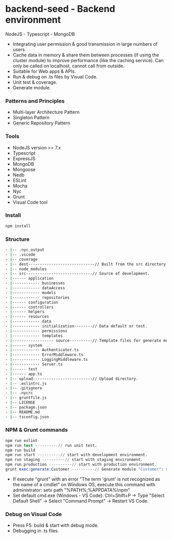 # backend-seed - Backend environment
NodeJS - Typescript - MongoDB

* Integrating user permission & good transmission in large numbers of users.
* Cache data in memory & share them between processes (if using the cluster module) to improve performance (like the caching service). Can only be called on localhost, cannot call from outside.
* Suitable for Web apps & APIs.
* Run & debug on .ts files by Visual Code.
* Unit test & coverage.
* Generate module.

### Patterns and Principles

- Multi-layer Architecture Pattern
- Singleton Pattern
- Generic Repository Pattern

### Tools

- NodeJS version >= 7.x
- Typescript
- ExpressJS
- MongoDB
- Mongoose
- Nedb
- ESLint
- Mocha
- Nyc
- Grunt
- Visual Code tool

### Install

```s
npm install
```

### Structure

```sh
- |-- .nyc_output
- |-- .vscode
- |-- coverage
- |-- dest-----------------------------// Built from the src directory.
- |-- node_modules
- |-- src-----------------------------// Source of development.
- |------ application
- |------------ businesses
- |------------ dataAccess
- |------------ models
- |------------ repositories
- |------ configuration
- |------ controllers
- |------ helpers
- |------ resources
- |------------ data
- |------------ initialization--------// Data default or test.
- |------------ permissions
- |------------ templates
- |------------------ source----------// Template files for generate module.
- |------ system
- |------------ Authenticator.ts
- |------------ ErrorMiddleware.ts
- |------------ LoggingMiddleware.ts
- |------------ Server.ts
- |------ test
- |------ app.ts
- |-- upload--------------------------// Upload directory.
- |-- .eslintrc.js
- |-- .gitignore
- |-- .nycrc
- |-- gruntfile.js
- |-- LICENSE
- |-- package.json
- |-- README.md
- |-- tsconfig.json
```

### NPM & Grunt commands

```s
npm run eslint
npm run test ----------// run unit test.
npm run build
npm run start ----------// start with development environment.
npm run staging ----------// start with staging environment.
npm run production ----------// start with production environment.
grunt exec:generate:Customer ----------// Generate module "Customer": schema, model, repository, business, controller,...
```

* If execute "grunt" with an error "The term 'grunt' is not recognized as the name of a cmdlet" on Windows OS, execute this command with administrator: setx path "%PATH%;%APPDATA%\npm"
* Set default cmd.exe (Windows - VS Code): Ctrl+Shift+P -> Type "Select Default Shell" -> Select "Command Prompt" -> Restart VS Code.

### Debug on Visual Code

* Press F5: build & start with debug mode.
* Debugging in .ts files.
